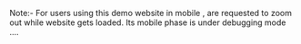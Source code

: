 Note:- For users using this demo website in mobile , are requested to zoom out while website gets loaded. Its mobile phase is under debugging mode ....

